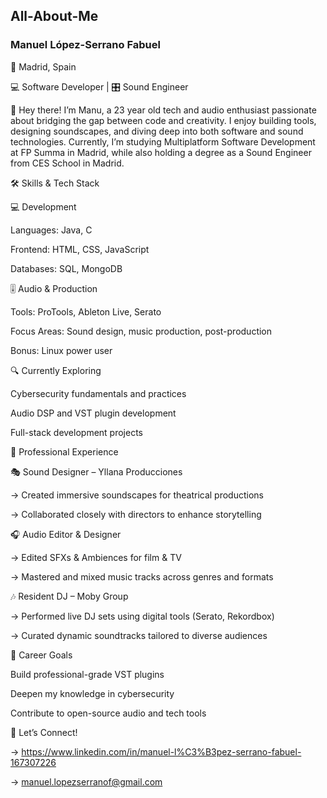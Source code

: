 ## All-About-Me
### Manuel López-Serrano Fabuel

📍 Madrid, Spain

💻 Software Developer | 🎛 Sound Engineer

👋 Hey there!
I’m Manu, a 23 year old tech and audio enthusiast passionate about bridging the gap between code and creativity. I enjoy building tools, designing soundscapes, and diving deep into both software and sound technologies. Currently, I’m studying Multiplatform Software Development at FP Summa in Madrid, while also holding a degree as a Sound Engineer from CES School in Madrid.

🛠️ Skills & Tech Stack

💻 Development

Languages: Java, C

Frontend: HTML, CSS, JavaScript

Databases: SQL, MongoDB

🎚 Audio & Production

Tools: ProTools, Ableton Live, Serato

Focus Areas: Sound design, music production, post-production

Bonus: Linux power user

🔍 Currently Exploring

Cybersecurity fundamentals and practices

Audio DSP and VST plugin development

Full-stack development projects

💼 Professional Experience

🎭 Sound Designer – Yllana Producciones

→ Created immersive soundscapes for theatrical productions

→ Collaborated closely with directors to enhance storytelling

🎧 Audio Editor & Designer

→ Edited SFXs & Ambiences for film & TV

→ Mastered and mixed music tracks across genres and formats

🎶 Resident DJ – Moby Group

→ Performed live DJ sets using digital tools (Serato, Rekordbox)

→ Curated dynamic soundtracks tailored to diverse audiences

🚀 Career Goals

Build professional-grade VST plugins

Deepen my knowledge in cybersecurity

Contribute to open-source audio and tech tools

📩 Let’s Connect!

→ https://www.linkedin.com/in/manuel-l%C3%B3pez-serrano-fabuel-167307226

→ manuel.lopezserranof@gmail.com
